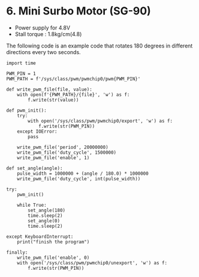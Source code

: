 # 6. Mini Surbo Motor (SG-90)
* Power supply for 4.8V
* Stall torque : 1.8kg/cm(4.8)

The following code is an example code that rotates 180 degrees in different directions every two seconds.
```
import time
 
PWM_PIN = 1
PWM_PATH = f'/sys/class/pwm/pwmchip0/pwm{PWM_PIN}'
 
def write_pwm_file(file, value):
    with open(f'{PWM_PATH}/{file}', 'w') as f:
        f.write(str(value))
 
def pwm_init():
    try:
        with open('/sys/class/pwm/pwmchip0/export', 'w') as f:
            f.write(str(PWM_PIN))
    except IOError:
        pass
 
    write_pwm_file('period', 20000000)
    write_pwm_file('duty_cycle', 1500000)
    write_pwm_file('enable', 1)
 
def set_angle(angle):
    pulse_width = 1000000 + (angle / 180.0) * 1000000
    write_pwm_file('duty_cycle', int(pulse_width))
 
try:
    pwm_init()
 
    while True:
        set_angle(180)
        time.sleep(2)
        set_angle(0)
        time.sleep(2)
 
except KeyboardInterrupt:
    print("finish the program")
 
finally:
    write_pwm_file('enable', 0)
    with open('/sys/class/pwm/pwmchip0/unexport', 'w') as f:
        f.write(str(PWM_PIN))
```
